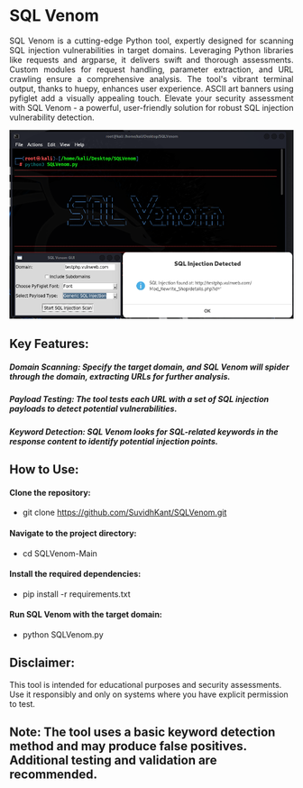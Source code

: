 # SQL Venom

<u>
</u>

<p align="justify">
SQL Venom is a cutting-edge Python tool, expertly designed for scanning SQL injection vulnerabilities in target domains. Leveraging Python libraries like requests and argparse, it delivers swift and thorough assessments. Custom modules for request handling, parameter extraction, and URL crawling ensure a comprehensive analysis. The tool's vibrant terminal output, thanks to huepy, enhances user experience. ASCII art banners using pyfiglet add a visually appealing touch. Elevate your security assessment with SQL Venom - a powerful, user-friendly solution for robust SQL injection vulnerability detection.
</p>



<p align="center"> 
<img src="img/SqlVenom.png">
</p>



## Key Features:
##### Domain Scanning: Specify the target domain, and SQL Venom will spider through the domain, extracting URLs for further analysis.

##### Payload Testing: The tool tests each URL with a set of SQL injection payloads to detect potential vulnerabilities.

##### Keyword Detection: SQL Venom looks for SQL-related keywords in the response content to identify potential injection points.



## How to Use:


#### Clone the repository:

* git clone https://github.com/SuvidhKant/SQLVenom.git

#### Navigate to the project directory:

* cd SQLVenom-Main

#### Install the required dependencies:

* pip install -r requirements.txt

#### Run SQL Venom with the target domain:

* python SQLVenom.py 



## Disclaimer:
This tool is intended for educational purposes and security assessments. Use it responsibly and only on systems where you have explicit permission to test.

## Note: The tool uses a basic keyword detection method and may produce false positives. Additional testing and validation are recommended.
